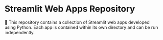 # Streamlit Web Apps Repository

🚀 This repository contains a collection of Streamlit web apps developed using Python. Each app is contained within its own directory and can be run independently.
